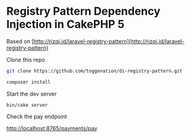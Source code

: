 # Registry Pattern Dependency Injection in CakePHP 5

Based on [http://rizqi.id/laravel-registry-pattern](http://rizqi.id/laravel-registry-pattern)

Clone this repo

```sh
git clone https://github.com/toggenation/di-registry-pattern.git

composer install
```

Start the dev server

```
bin/cake server
```

Check the pay endpoint

[http://localhost:8765/payments/pay](http://localhost:8765/payments/pay)
